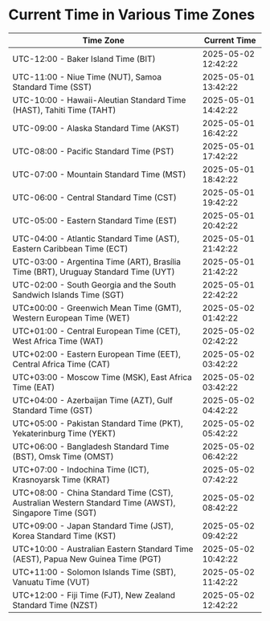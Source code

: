 # Current Time in Various Time Zones

| Time Zone | Current Time |
|-----------|--------------|
| UTC-12:00 - Baker Island Time (BIT) | 2025-05-02 12:42:22 |
| UTC-11:00 - Niue Time (NUT), Samoa Standard Time (SST) | 2025-05-01 13:42:22 |
| UTC-10:00 - Hawaii-Aleutian Standard Time (HAST), Tahiti Time (TAHT) | 2025-05-01 14:42:22 |
| UTC-09:00 - Alaska Standard Time (AKST) | 2025-05-01 16:42:22 |
| UTC-08:00 - Pacific Standard Time (PST) | 2025-05-01 17:42:22 |
| UTC-07:00 - Mountain Standard Time (MST) | 2025-05-01 18:42:22 |
| UTC-06:00 - Central Standard Time (CST) | 2025-05-01 19:42:22 |
| UTC-05:00 - Eastern Standard Time (EST) | 2025-05-01 20:42:22 |
| UTC-04:00 - Atlantic Standard Time (AST), Eastern Caribbean Time (ECT) | 2025-05-01 21:42:22 |
| UTC-03:00 - Argentina Time (ART), Brasília Time (BRT), Uruguay Standard Time (UYT) | 2025-05-01 21:42:22 |
| UTC-02:00 - South Georgia and the South Sandwich Islands Time (SGT) | 2025-05-01 22:42:22 |
| UTC±00:00 - Greenwich Mean Time (GMT), Western European Time (WET) | 2025-05-02 01:42:22 |
| UTC+01:00 - Central European Time (CET), West Africa Time (WAT) | 2025-05-02 02:42:22 |
| UTC+02:00 - Eastern European Time (EET), Central Africa Time (CAT) | 2025-05-02 03:42:22 |
| UTC+03:00 - Moscow Time (MSK), East Africa Time (EAT) | 2025-05-02 03:42:22 |
| UTC+04:00 - Azerbaijan Time (AZT), Gulf Standard Time (GST) | 2025-05-02 04:42:22 |
| UTC+05:00 - Pakistan Standard Time (PKT), Yekaterinburg Time (YEKT) | 2025-05-02 05:42:22 |
| UTC+06:00 - Bangladesh Standard Time (BST), Omsk Time (OMST) | 2025-05-02 06:42:22 |
| UTC+07:00 - Indochina Time (ICT), Krasnoyarsk Time (KRAT) | 2025-05-02 07:42:22 |
| UTC+08:00 - China Standard Time (CST), Australian Western Standard Time (AWST), Singapore Time (SGT) | 2025-05-02 08:42:22 |
| UTC+09:00 - Japan Standard Time (JST), Korea Standard Time (KST) | 2025-05-02 09:42:22 |
| UTC+10:00 - Australian Eastern Standard Time (AEST), Papua New Guinea Time (PGT) | 2025-05-02 10:42:22 |
| UTC+11:00 - Solomon Islands Time (SBT), Vanuatu Time (VUT) | 2025-05-02 11:42:22 |
| UTC+12:00 - Fiji Time (FJT), New Zealand Standard Time (NZST) | 2025-05-02 12:42:22 |
